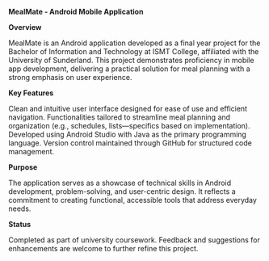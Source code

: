 **MealMate - Android Mobile Application**

**Overview**

MealMate is an Android application developed as a final year project for the Bachelor of Information and Technology at ISMT College, affiliated with the University of Sunderland. This project demonstrates proficiency in mobile app development, delivering a practical solution for meal planning with a strong emphasis on user experience.


**Key Features**

Clean and intuitive user interface designed for ease of use and efficient navigation.
Functionalities tailored to streamline meal planning and organization (e.g., schedules, lists—specifics based on implementation).
Developed using Android Studio with Java as the primary programming language.
Version control maintained through GitHub for structured code management.

**Purpose**

The application serves as a showcase of technical skills in Android development, problem-solving, and user-centric design. It reflects a commitment to creating functional, accessible tools that address everyday needs.

**Status**

Completed as part of university coursework. Feedback and suggestions for enhancements are welcome to further refine this project.
